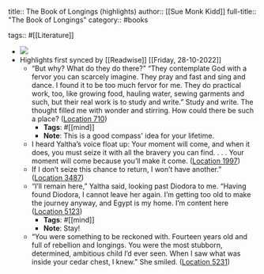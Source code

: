 title:: The Book of Longings (highlights)
author:: [[Sue Monk Kidd]]
full-title:: "The Book of Longings"
category:: #books

tags:: #[[Literature]]

- ![](https://m.media-amazon.com/images/I/91UOcYn3bKL._SY160.jpg)
- Highlights first synced by [[Readwise]] [[Friday, 28-10-2022]]
	- “But why? What do they do there?” “They contemplate God with a fervor you can scarcely imagine. They pray and fast and sing and dance. I found it to be too much fervor for me. They do practical work, too, like growing food, hauling water, sewing garments and such, but their real work is to study and write.” Study and write. The thought filled me with wonder and stirring. How could there be such a place? ([Location 710](https://readwise.io/to_kindle?action=open&asin=B07Z4LLBQ4&location=710))
		- **Tags**: #[[mind]]
		- **Note**: This is a good compass' idea for your lifetime.
	- I heard Yaltha’s voice float up: Your moment will come, and when it does, you must seize it with all the bravery you can find. . . . Your moment will come because you’ll make it come. ([Location 1997](https://readwise.io/to_kindle?action=open&asin=B07Z4LLBQ4&location=1997))
	- If I don’t seize this chance to return, I won’t have another.” ([Location 3487](https://readwise.io/to_kindle?action=open&asin=B07Z4LLBQ4&location=3487))
	- “I’ll remain here,” Yaltha said, looking past Diodora to me. “Having found Diodora, I cannot leave her again. I’m getting too old to make the journey anyway, and Egypt is my home. I’m content here ([Location 5123](https://readwise.io/to_kindle?action=open&asin=B07Z4LLBQ4&location=5123))
		- **Tags**: #[[mind]]
		- **Note**: Stay!
	- “You were something to be reckoned with. Fourteen years old and full of rebellion and longings. You were the most stubborn, determined, ambitious child I’d ever seen. When I saw what was inside your cedar chest, I knew.” She smiled. ([Location 5231](https://readwise.io/to_kindle?action=open&asin=B07Z4LLBQ4&location=5231))